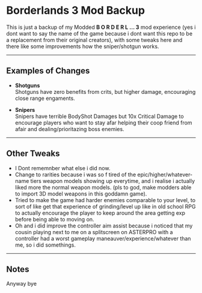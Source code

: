 # Borderlands 3 Mod Backup

This is just a backup of my Modded **B O R D E R L ... 3** mod experience (yes i dont want to say the name of the game because i dont want this repo to be a replacement from their original creators), with some tweaks here and there like some improvements how the sniper/shotgun works.

---

## Examples of Changes
- **Shotguns**  
  Shotguns have zero benefits from crits, but higher damage, encouraging close range engaments.  

- **Snipers**  
  Snipers have terrible BodyShot Damages but 10x Critical Damage to encourage players who want to stay afar helping their coop friend from afair and dealing/prioritazing boss enemies.

---

## Other Tweaks
- I Dont rememnber what else i did now.
- Change to rarities because i was so f tired of the epic/higher/whatever-name tiers weapon models showing up everytime, and i realise i actually liked more the normal weapon models. (pls to god, make modders able to import 3D model weapons in this goddamn game).
- Tried to make the game had harder enemies comparable to your level, to sort of like get that experience of grinding/level up like in old school RPG to actually encourage the player to keep around the area getting exp before being able to moving on.
- Oh and i did improve the controller aim assist because i noticed that my cousin playing next to me on a splitscreen on ASTERPRO with a controller had a worst gameplay maneauver/experience/whatever than me, so i did somethings.

---

## Notes
Anyway bye

